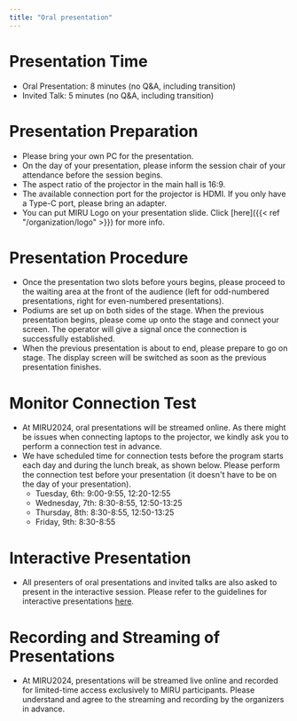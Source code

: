 ```yaml
---
title: "Oral presentation"
---
```


# Presentation Time
- Oral Presentation: 8 minutes (no Q&A, including transition)
- Invited Talk: 5 minutes (no Q&A, including transition)

# Presentation Preparation
- Please bring your own PC for the presentation.
- On the day of your presentation, please inform the session chair of your attendance before the session begins.
- The aspect ratio of the projector in the main hall is 16:9.
- The available connection port for the projector is HDMI. If you only have a Type-C port, please bring an adapter.
- You can put MIRU Logo on your presentation slide. Click [here]({{< ref "/organization/logo" >}}) for more info.

# Presentation Procedure
- Once the presentation two slots before yours begins, please proceed to the waiting area at the front of the audience (left for odd-numbered presentations, right for even-numbered presentations).
- Podiums are set up on both sides of the stage. When the previous presentation begins, please come up onto the stage and connect your screen. The operator will give a signal once the connection is successfully established.
- When the previous presentation is about to end, please prepare to go on stage. The display screen will be switched as soon as the previous presentation finishes.

# Monitor Connection Test
- At MIRU2024, oral presentations will be streamed online. As there might be issues when connecting laptops to the projector, we kindly ask you to perform a connection test in advance.
- We have scheduled time for connection tests before the program starts each day and during the lunch break, as shown below. Please perform the connection test before your presentation (it doesn't have to be on the day of your presentation).
	- Tuesday, 6th: 9:00-9:55, 12:20-12:55
	- Wednesday, 7th: 8:30-8:55, 12:50-13:25
	- Thursday, 8th: 8:30-8:55, 12:50-13:25
	- Friday, 9th: 8:30-8:55

# Interactive Presentation
- All presenters of oral presentations and invited talks are also asked to present in the interactive session. Please refer to the guidelines for interactive presentations [here](../interactive).

# Recording and Streaming of Presentations
- At MIRU2024, presentations will be streamed live online and recorded for limited-time access exclusively to MIRU participants. Please understand and agree to the streaming and recording by the organizers in advance.

